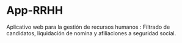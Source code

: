 # App-RRHH
Aplicativo web para la gestión de recursos humanos : Filtrado de candidatos, liquidación de nomina y afiliaciones a seguridad social.
